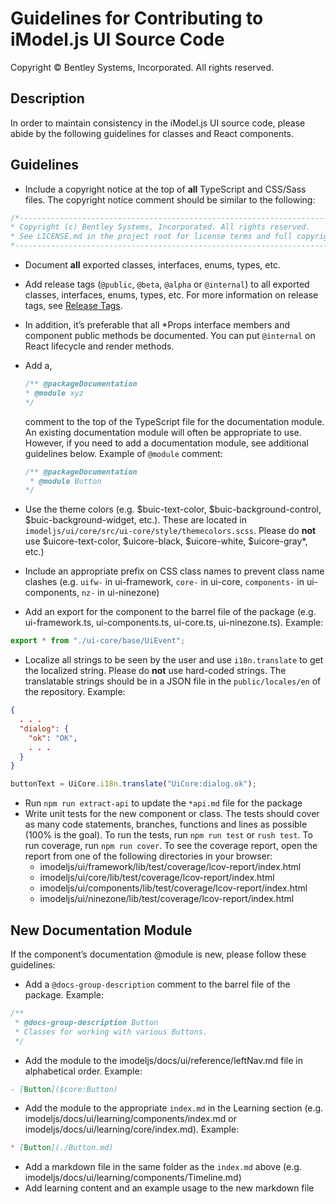 # Guidelines for Contributing to iModel.js UI Source Code

Copyright © Bentley Systems, Incorporated. All rights reserved.

## Description

In order to maintain consistency in the iModel.js UI source code, please abide by the following guidelines for classes and React components.

## Guidelines

* Include a copyright notice at the top of __all__ TypeScript and CSS/Sass files. The copyright notice comment should be similar to the following:

```typescript
/*---------------------------------------------------------------------------------------------
* Copyright (c) Bentley Systems, Incorporated. All rights reserved.
* See LICENSE.md in the project root for license terms and full copyright notice.
*--------------------------------------------------------------------------------------------*/
```

* Document __all__ exported classes, interfaces, enums, types, etc.
* Add release tags (`@public`, `@beta`, `@alpha` or `@internal`) to all exported classes, interfaces, enums, types, etc. For more information on release tags, see [Release Tags](https://github.com/imodeljs/imodeljs/blob/master/docs/learning/guidelines/release-tags-guidelines.md).
* In addition, it’s preferable that all *Props interface members and component public methods be documented. You can put `@internal` on React lifecycle and render methods.
* Add a,

  ```ts
  /** @packageDocumentation
  * @module xyz
  */
  ```

  comment to the top of the TypeScript file for the documentation module. An existing documentation module will often be appropriate to use. However, if you need to add a documentation module, see additional guidelines below. Example of `@module` comment:

  ```ts
  /** @packageDocumentation
   * @module Button
  */
  ```

* Use the theme colors (e.g. $buic-text-color, $buic-background-control, $buic-background-widget, etc.). These are located in `imodeljs/ui/core/src/ui-core/style/themecolors.scss`. Please do __not__ use $uicore-text-color, $uicore-black, $uicore-white,  $uicore-gray*, etc.)
* Include an appropriate prefix on CSS class names to prevent class name clashes (e.g. `uifw-` in ui-framework, `core-` in ui-core, `components-` in ui-components, `nz-` in ui-ninezone)
* Add an export for the component to the barrel file of the package (e.g. ui-framework.ts, ui-components.ts, ui-core.ts, ui-ninezone.ts). Example:

```typescript
export * from "./ui-core/base/UiEvent";
```

* Localize all strings to be seen by the user and use `i18n.translate` to get the localized string. Please do __not__ use hard-coded strings. The translatable strings should be in a JSON file in the `public/locales/en` of the repository. Example:

```json
{
  . . .
  "dialog": {
    "ok": "OK",
    . . .
  }
}
```

```typescript
buttonText = UiCore.i18n.translate("UiCore:dialog.ok");
```

* Run `npm run extract-api` to update the `*api.md` file for the package
* Write unit tests for the new component or class. The tests should cover as many code statements, branches, functions and lines as possible (100% is the goal). To run the tests, run `npm run test` or `rush test`. To run coverage, run `npm run cover`. To see the coverage report, open the report from one of the following directories in your browser:
  * imodeljs/ui/framework/lib/test/coverage/lcov-report/index.html
  * imodeljs/ui/core/lib/test/coverage/lcov-report/index.html
  * imodeljs/ui/components/lib/test/coverage/lcov-report/index.html
  * imodeljs/ui/ninezone/lib/test/coverage/lcov-report/index.html

## New Documentation Module

If the component’s documentation @module is new, please follow these guidelines:

* Add a `@docs-group-description` comment to the barrel file of the package. Example:

```js
/**
 * @docs-group-description Button
 * Classes for working with various Buttons.
 */
```

* Add the module to the imodeljs/docs/ui/reference/leftNav.md file in alphabetical order. Example:

```md
- [Button]($core:Button)
```

* Add the module to the appropriate `index.md` in the Learning section (e.g. imodeljs/docs/ui/learning/components/index.md or imodeljs/docs/ui/learning/core/index.md). Example:

```md
* [Button](./Button.md)
```

* Add a markdown file in the same folder as the `index.md` above (e.g. imodeljs/docs/ui/learning/components/Timeline.md)
* Add learning content and an example usage to the new markdown file
